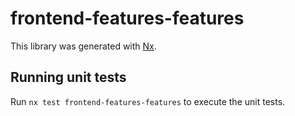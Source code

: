 # frontend-features-features

This library was generated with [Nx](https://nx.dev).

## Running unit tests

Run `nx test frontend-features-features` to execute the unit tests.
